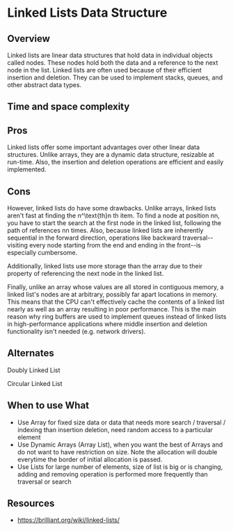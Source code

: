 # Linked Lists Data Structure

## Overview
Linked lists are linear data structures that hold data in individual objects called nodes. These nodes hold both the data and a reference to the next node in the list.
Linked lists are often used because of their efficient insertion and deletion. They can be used to implement stacks, queues, and other abstract data types.


## Time and space complexity

## Pros

Linked lists offer some important advantages over other linear data structures. Unlike arrays, they are a dynamic data structure, resizable at run-time. Also, the insertion and deletion operations are efficient and easily implemented.

## Cons

However, linked lists do have some drawbacks. Unlike arrays, linked lists aren't fast at finding the n^\text{th}n 
th
  item. To find a node at position nn, you have to start the search at the first node in the linked list, following the path of references nn times. Also, because linked lists are inherently sequential in the forward direction, operations like backward traversal--visiting every node starting from the end and ending in the front--is especially cumbersome.

Additionally, linked lists use more storage than the array due to their property of referencing the next node in the linked list.

Finally, unlike an array whose values are all stored in contiguous memory, a linked list's nodes are at arbitrary, possibly far apart locations in memory. This means that the CPU can't effectively cache the contents of a linked list nearly as well as an array resulting in poor performance. This is the main reason why ring buffers are used to implement queues instead of linked lists in high-performance applications where middle insertion and deletion functionality isn't needed (e.g. network drivers).


## Alternates

Doubly Linked List

Circular Linked List

## When to use What
- Use Array for fixed size data or data that needs more search / traversal / indexing than insertion deletion, need random access to a particular element
- Use Dynamic Arrays (Array List), when you want the best of Arrays and do not want to have restriction on size. Note the allocation will double everytime the border of initial allocation is passed. 
- Use Lists for large number of elements, size of list is big or is changing, adding and removing operation is performed more frequently than traversal or search 

## Resources
- https://brilliant.org/wiki/linked-lists/

